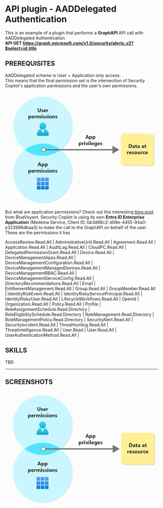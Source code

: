 # API plugin - AADDelegated Authentication

This is an example of a plugin that performs a **GraphAPI** API call with AADDelegated Authentication. <br>
**API GET https://graph.microsoft.com/v1.0/security/alerts_v2?$select=id,title**

## PREREQUISITES
AADDelegated scheme is User + Application only access. <br>
This means that the final permission set is the intersection of Security Copilot's application permissions and the user's own permissions. <br>

<div align="center">
  <img src="https://github.com/mariocuomo/Experimenting-With-Security-Copilot/blob/main/img/api_AADDelegated.png" width="500"> </img>
</div>


But what are application permissions? Check out this interesting [blog post](https://www.bluevoyant.com/blog/building-graph-api-custom-plugins-for-copilot-for-security) from BlueVoyant.
Security Copilot is using its own **Entra ID Enterprise Application** (Medeina Service, Client ID: bb3d68c2-d09e-4455-94a0-e323996dbaa3) to make the call to the GraphAPI on behalf of the user. <br>
These are the permissions it has

AccessReview.Read.All  | 
AdministrativeUnit.Read.All |
Agreement.Read.All |
Application.Read.All |
AuditLog.Read.All |
CloudPC.Read.All |
DelegatedPermissionGrant.Read.All |
Device.Read.All |
DeviceManagementApps.Read.All |
DeviceManagementConfiguration.Read.All |
DeviceManagementManagedDevices.Read.All |
DeviceManagementRBAC.Read.All |
DeviceManagementServiceConfig.Read.All |
DirectoryRecommendations.Read.All |
Email |
EntitlementManagement.Read.All |
Group.Read.All |
GroupMember.Read.All |
IdentityRiskEvent.Read.All |
IdentityRiskyServicePrincipal.Read.All |
IdentityRiskyUser.Read.All |
LifecycleWorkflows.Read.All |
Openid |
Organization.Read.All |
Policy.Read.All |
Profile |
RoleAssignmentSchedule.Read.Directory |
RoleEligibilitySchedule.Read.Directory |
RoleManagement.Read.Directory |
RoleManagementPolicy.Read.Directory |
SecurityAlert.Read.All |
SecurityIncident.Read.All |
ThreatHunting.Read.All |
ThreatIntelligence.Read.All |
User.Read |
User.Read.All |
UserAuthenticationMethod.Read.All |


## SKILLS
TBD

---

## SCREENSHOTS
<div align="center">
  <img src="https://github.com/mariocuomo/Experimenting-With-Security-Copilot/blob/main/img/api_AADDelegated.png" width="700"> </img>
</div>
